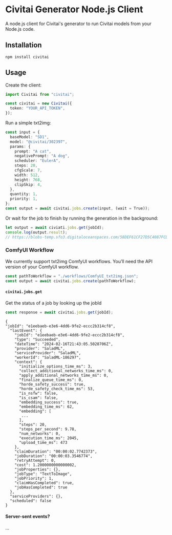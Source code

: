 # Civitai Generator Node.js Client

A node.js client for Civitai's generator to run Civitai models from your Node.js code.

## Installation

```
npm install civitai
```

## Usage

Create the client:

```typescript
import Civitai from "civitai";
```

```typescript
const civitai = new Civitai({
  token: "YOUR_API_TOKEN",
});
```

Run a simple txt2img:

```typescript
const input = {
  baseModel: "SD1",
  model: "@civitai/302397",
  params: {
    prompt: "A cat",
    negativePrompt: "A dog",
    scheduler: "EulerA",
    steps: 20,
    cfgScale: 7,
    width: 512,
    height: 768,
    clipSkip: 4,
  },
  quantity: 1,
  priority: 1,
};
const output = await civitai.jobs.create(input, (wait = True));
```

Or wait for the job to finish by running the generation in the background:

```typescript
let output = await civiati.jobs.get(jobId);
console.log(output.result);
// https://blobs-temp.sfo3.digitaloceanspaces.com/58DEF61CF27D5C4087FCD624CC527223857020E018BF0BB8BEA46B727D16E0A8?X-Amz-Expires=3600&X-Amz-Algorithm=AWS4-HMAC-SHA256&X-Amz-Credential=DO00F84RAAYEUTBJ6D9L%2F20240216%2Fus-east-1%2Fs3%2Faws4_request&X-Amz-Date=20240216T214305Z&X-Amz-SignedHeaders=host&X-Amz-Signature=d38ebec7d66c962915198e1f3f2180a8abd0474339c8ac3af3428b04da84a480
```

### ComfyUI Workflow

We currently support txt2img ComfyUI workflows. You’ll need the API version of your ComfyUI workflow.

```typescript
const pathToWorkflow = "./workflows/ComfyUI_txt2img.json";
const output = await civitai.jobs.create(pathToWorkflow);
```

#### `civitai.jobs.get`

Get the status of a job by looking up the jobId

```typescript
const response = await civitai.jobs.get(jobId);
```

```
{
"jobId": "e1eebaeb-e3e6-4dd6-9fe2-eccc2b314cf8",
  "lastEvent": {
    "jobId": "e1eebaeb-e3e6-4dd6-9fe2-eccc2b314cf8",
    "type": "Succeeded",
    "dateTime": "2024-02-16T21:43:05.5028706Z",
    "provider": "SaladML",
    "serviceProvider": "SaladML",
    "workerId": "SaladML-186297",
    "context": {
      "initialize_options_time_ms": 3,
      "collect_additional_networks_time_ms": 0,
      "apply_additional_networks_time_ms": 0,
      "finalize_queue_time_ms": 0,
      "horde_safety_success": true,
      "horde_safety_check_time_ms": 53,
      "is_nsfw": false,
      "is_csam": false,
      "embedding_success": true,
      "embedding_time_ms": 62,
      "embedding": [
       ...
      ],
      "steps": 20,
      "steps_per_second": 9.78,
      "num_networks": 0,
      "execution_time_ms": 2045,
      "upload_time_ms": 473
    },
    "claimDuration": "00:00:02.7742373",
    "jobDuration": "00:00:03.3546774",
    "retryAttempt": 0,
    "cost": 1.2000000000000002,
    "jobProperties": {},
    "jobType": "TextToImage",
    "jobPriority": 1,
    "claimHasCompleted": true,
    "jobHasCompleted": true
  },
  "serviceProviders": {},
  "scheduled": false
}
```

#### Server-sent events?

...
